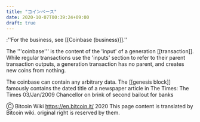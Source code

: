 ```yaml
---
title: "コインベース"
date: 2020-10-07T00:39:24+09:00
draft: true
---
```


:''For the business, see [[Coinbase (business)]].''

The '''coinbase''' is the content of the 'input' of a generation [[transaction]]. While regular transactions use the 'inputs' section to refer to their parent transaction outputs, a generation transaction has no parent, and creates new coins from nothing. 

The coinbase can contain any arbitrary data. The [[genesis block]] famously contains the dated title of a newspaper article in The Times:
 The Times 03/Jan/2009 Chancellor on brink of second bailout for banks

Ⓒ Bitcoin Wiki https://en.bitcoin.it/ 2020
This page content is translated by Bitcoin wiki. original right is reserved by them.
